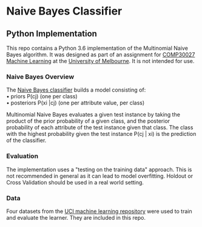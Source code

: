 # Naive Bayes Classifier
## Python Implementation

This repo contains a Python 3.6 implementation of the Multinomial Naive Bayes algorithm. It was designed as part of an assignment for [COMP30027 Machine Learning](https://handbook.unimelb.edu.au/2018/subjects/comp30027) at the [University of Melbourne](https://www.unimelb.edu.au/). It is not intended for use.

### Naive Bayes Overview
The [Naive Bayes classifier](https://en.wikipedia.org/wiki/Naive_Bayes_classifier) builds a model consisting of:  
• priors P(cj) (one per class)  
• posteriors P(xi |cj) (one per attribute value, per class)

Multinomial Naive Bayes evaluates a given test instance by taking the product of the prior probability of a given class, and the posterior probability of each attribute of the test instance given that class. The class with the highest probability given the test instance P(cj | xi) is the prediction of the classifier.

### Evaluation
The implementation uses a "testing on the training data" approach. This is not recommended in general as it can lead to model overfitting. Holdout or Cross Validation should be used in a real world setting.

### Data
Four datasets from the [UCI machine learning repository](https://archive.ics.uci.edu/ml/index.html) were used to train and evaluate the learner. They are included in this repo.
